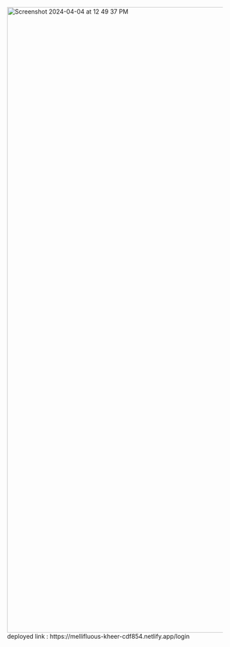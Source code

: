<img width="1462" alt="Screenshot 2024-04-04 at 12 49 37 PM" src="https://github.com/ganeshks26/Firebase-project-management/assets/91612914/f96908d9-8689-4de4-bc3d-802cbea196f4">
deployed link : https://mellifluous-kheer-cdf854.netlify.app/login


